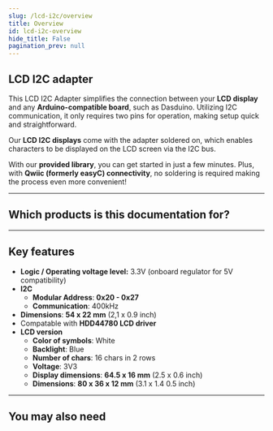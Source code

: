 ```yaml
---
slug: /lcd-i2c/overview
title: Overview
id: lcd-i2c-overview 
hide_title: False
pagination_prev: null
---
```


## LCD I2C adapter

This LCD I2C Adapter simplifies the connection between your **LCD display** and any **Arduino-compatible board**, such as Dasduino. Utilizing I2C communication, it only requires two pins for operation, making setup quick and straightforward.

Our **LCD I2C displays** come with the adapter soldered on, which enables characters to be displayed on the LCD screen via the I2C bus.

With our **provided library**, you can get started in just a few minutes. Plus, with **Qwiic (formerly easyC) connectivity**, no soldering is required making the process even more convenient!

<CenteredImage src="/img/lcd-i2c/333003.png" alt="lcd-l2c-adapter" caption="LCD-I2C Adapter" />

---

## Which products is this documentation for?

<QuickLink 
  title="LCD I2C Adapter" 
  description="333003"
  url="https://soldered.com/product/i2c-lcd-driver-board/"
  image="/img/lcd-i2c/333003.png" 
/>

<QuickLink 
  title="LCD display 16x2 I2C white/blue" 
  description="333171"
  url="https://soldered.com/product/lcd-display-16x2-i2c-white-characters-on-blue-background/"
  image="/img/lcd-i2c/333171.png" 
/>

---

## Key features

- **Logic / Operating voltage level:** 3.3V (onboard regulator for 5V compatibility)  
- **I2C**
  - **Modular Address**: **0x20 - 0x27**
  - **Communication**: 400kHz
- **Dimensions**: **54 x 22 mm** (2,1 x 0.9 inch)
- Compatable with **HDD44780 LCD driver**
- **LCD version**
  - **Color of symbols**: White
  - **Backlight**: Blue
  - **Number of chars**: 16 chars in 2 rows
  - **Voltage**: 3V3
  - **Display dimensions**: **64.5 x 16 mm** (2.5 x 0.6 inch)
  - **Dimensions**: **80 x 36 x 12 mm** (3.1 x 1.4 0.5 inch)

---

## You may also need

<QuickLink 
  title="Qwiic cable" 
  description="Qwiic (formerly easyC) compatible cables with connectors on both ends, available in various lengths."
  url="https://soldered.com/product/easyc-cable/"
  image="/img/333311.webp" 
/>  